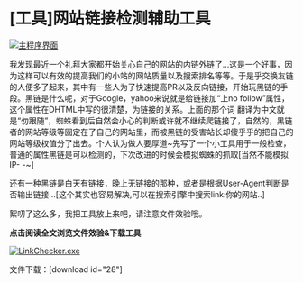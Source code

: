 # [工具]网站链接检测辅助工具

[![主程序界面](https://attachment.soulteary.com/2009/05/30/links.jpg "主程序界面")](https://attachment.soulteary.com/2009/05/30/links.jpg)

我发现最近一个礼拜大家都开始关心自己的网站的内链外链了...这是一个好事，因为这样可以有效的提高我们的小站的网站质量以及搜索排名等等。于是乎交换友链的人便多了起来，其中有一些人为了快速提高PR以及反向链接，开始玩黑链的手段。黑链是什么呢，对于Google，yahoo来说就是给链接加“上no follow”属性，这个属性在DHTML中写的很清楚，为链接的关系。上面的那个词 翻译为中文就是“勿跟随”，蜘蛛看到后自然会小心的判断或许就不继续爬链接了，自然的，黑链者的网站等级等固定在了自己的网站里，而被黑链的受害站长却傻乎乎的把自己的网站等级权值分了出去。个人认为做人要厚道~先写了一个小工具用于一般检查，普通的属性黑链是可以检测的，下次改进的时候会模拟蜘蛛的抓取[当然不能模拟IP- -~]

还有一种黑链是白天有链接，晚上无链接的那种，或者是根据User-Agent判断是否输出链接...[这个其实也容易解决,可以在搜索引擎中搜索link:你的网站..]

絮叨了这么多，我把工具放上来吧，请注意文件效验哦。

**点击阅读全文浏览文件效验&下载工具**

<!-- more -->

[![LinkChecker.exe](https://attachment.soulteary.com/2009/05/30/LinkChecker.exe.jpg "LinkChecker.exe")](https://attachment.soulteary.com/2009/05/30/LinkChecker.exe.jpg) 

文件下载：[download id="28"]

